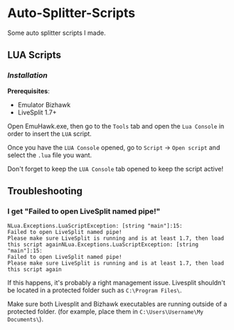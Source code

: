# Auto-Splitter-Scripts
Some auto splitter scripts I made.

## LUA Scripts

### *Installation*

**Prerequisites**: 
- Emulator Bizhawk
- LiveSplit 1.7+

Open EmuHawk.exe, then go to the `Tools` tab and open the `Lua Console` in order to insert the `LUA` script.

Once you have the `LUA Console` opened, go to `Script` -> `Open script` and select the `.lua` file you want.

Don't forget to keep the `LUA Console` tab opened to keep the script active!

## Troubleshooting

### I get "Failed to open LiveSplit named pipe!"

```
NLua.Exceptions.LuaScriptException: [string "main"]:15: 
Failed to open LiveSplit named pipe!
Please make sure LiveSplit is running and is at least 1.7, then load this script againNLua.Exceptions.LuaScriptException: [string "main"]:15: 
Failed to open LiveSplit named pipe!
Please make sure LiveSplit is running and is at least 1.7, then load this script again
```

If this happens, it's probably a right management issue. Livesplit shouldn't be located in a protected folder such as `C:\Program Files\`.

Make sure both Livesplit and Bizhawk executables are running outside of a protected folder. (for example, place them in `C:\Users\Username\My Documents\`).
